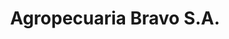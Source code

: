 ---
title: "Agropecuaria Bravo S.A."
url: /managua/agropecuaria-bravo-s-a/
shop: Landwirtschaftlich
---